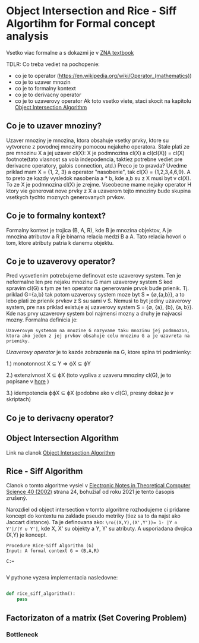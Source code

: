 # Object Intersection and Rice - Siff Algortihm for Formal concept analysis
Vsetko viac formalne a s dokazmi je v [ZNA textbook](https://unibook.upjs.sk/archiv/sk/informatika/1423-zaklady-znalostnych-systemov)

TDLR: Co treba vediet na pochopenie: 
 - co je to operator (https://en.wikipedia.org/wiki/Operator_(mathematics)) 
 - co je to uzaver mnozin 
 - co je to formalny kontext 
 - co je to derivacny operator
 - co je to uzaverovy operator
Ak toto vsetko viete, staci skocit na kapitolu [Object Intersection Algorithm](#object-intersection-algorithm)


## Co je to uzaver mnoziny?
Uzaver mnoziny je mnozina, ktora obsahuje vsetky prvky, ktore su vytvorene z povodnej mnoziny pomocou nejakeho operatora.
Stale plati ze pre mnozinu X a jej uzaver cl(X): X je podmnozina cl(X) a cl(cl(X)) = cl(X) footnote(tato vlasnost sa vola indepodencia, taktiez potrebne vediet pre derivacne operatory, galois connection, atd.) 
Preco je to pravda? Uvedme priklad mam X = {1, 2, 3} a operator "nasobenie", tak cl(X) = {1,2,3,4,6,9}. A to preto ze kazdy vysledok nasobenia a * b, kde a,b su z X musi byt v cl(X). To ze X je podmnozina cl(X) je zrejme.
Vseobecne mame nejaky operator H ktory vie generovat nove prvky z X a uzaverom tejto mnoziny bude skupina vsetkych tychto moznych generovanych prvkov.

## Co je to formalny kontext?

Formalny kontext je trojica (B, A, R), kde B je mnozina objektov, A je mnozina atributov a R je binarna relacia medzi B a A. Tato relacia hovori o tom, ktore atributy patria k danemu objektu.


## Co je to uzaverovy operator?
Pred vysvetlenim potrebujeme definovat este uzaverovy system. Ten je neformalne len pre nejaku mnozinu G mam uzaverovy system S ked spravim cl(G) s tym ze ten operator na generovanie prvok bude prienik. Tj. priklad G={a,b} tak potom uzaverovy system moze byt S = {∅,{a,b}}, a to lebo plati ze prienik prvkov z S su sami v S. Nemusi to byt jediny uzaverovy system, pre nas priklad existuje aj uzaverovy system S = {∅, {a}, {b}, {a, b}}. Kde nas prvy uzaverovy system bol najmensi mozny a druhy je najvacsi mozny. Formalna definicia je:
```
Uzaverovym systemom na mnozine G nazyvame taku mnozinu jej podmnozın, ktora ako jeden z jej prvkov obsahuje celu mnozinu G a je uzavreta na prieniky.
```
*Uzaverovy operator* 
je to kazde zobrazenie na G, ktore splna tri podmienky:

1.) monotonnost X ⊆ Y ⇒ ϕX ⊆ ϕY

2.) extenzivnost X ⊆ ϕX (toto vypliva z uzaveru mnoziny cl(G), je to popisane v [hore](#co-je-to-uzaver-mnoziny) )

3.) idempotencia ϕϕX ⊆ ϕX (podobne ako v cl(G), presny dokaz je v skriptach)

## Co je to derivacny operator? 

## Object Intersection Algorithm
Link na clanok [Object Intersection Algorithm](https://www.researchgate.net/publication/220853707_Object_Intersection_Algorithm)

## Rice - Siff Algorithm 
Clanok o tomto algoritme vysiel v [Electronic Notes in Theoretical Computer Science 40 (2002)](https://www.sciencedirect.com/journal/electronic-notes-in-theoretical-computer-science) strana 24, bohužiaľ od roku 2021 je tento časopis zrušený.

Narozdiel od object intersection v tomto algoritme rozhodujeme ci pridame koncept do kontextu na zaklade pseudo metriky (tiez sa to da najst ako Jaccart distance).
Ta je definovana ako: `\ro((X,Y),(X',Y'))= 1- |Y ∩ Y'|/|Y ∪ Y'|`, kde X, X' su objekty a Y, Y' su atributy. A usporiadana dvojica (X,Y) je koncept.

```
Procedure Rice-Siff Algorithm (G)
Input: A formal context G = (B,A,R) 

C:= 


```

V pythone vyzera implementacia nasledovne:
```python

def rice_siff_algorithm():
    pass


```


## Factorizaton of a matrix (Set Covering Problem)

### Bottleneck 